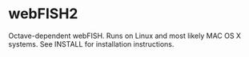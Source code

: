 webFISH2
========

Octave-dependent webFISH.
Runs on Linux and most likely MAC OS X systems.
See INSTALL for installation instructions.

